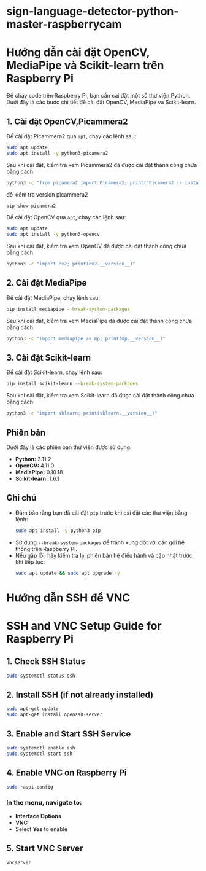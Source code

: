 # sign-language-detector-python-master-raspberrycam



# Hướng dẫn cài đặt OpenCV, MediaPipe và Scikit-learn trên Raspberry Pi

Để chạy code trên Raspberry Pi, bạn cần cài đặt một số thư viện Python. Dưới đây là các bước chi tiết để cài đặt OpenCV, MediaPipe và Scikit-learn.

## 1. Cài đặt OpenCV,Picammera2
Để cài đặt Picammera2 qua `apt`, chạy các lệnh sau:

```bash
sudo apt update
sudo apt install -y python3-picamera2
```

Sau khi cài đặt, kiểm tra xem Picammera2 đã được cài đặt thành công chưa bằng cách:

```bash
python3 -c "from picamera2 import Picamera2; print('Picamera2 is installed and working\!')"
```
để kiểm tra version picammera2 
```bash
pip show picamera2
```


Để cài đặt OpenCV qua `apt`, chạy các lệnh sau:

```bash
sudo apt update
sudo apt install -y python3-opencv
```

Sau khi cài đặt, kiểm tra xem OpenCV đã được cài đặt thành công chưa bằng cách:

```bash
python3 -c "import cv2; print(cv2.__version__)"
```

## 2. Cài đặt MediaPipe

Để cài đặt MediaPipe, chạy lệnh sau:

```bash
pip install mediapipe --break-system-packages
```

Sau khi cài đặt, kiểm tra xem MediaPipe đã được cài đặt thành công chưa bằng cách:

```bash
python3 -c "import mediapipe as mp; print(mp.__version__)"
```

## 3. Cài đặt Scikit-learn

Để cài đặt Scikit-learn, chạy lệnh sau:

```bash
pip install scikit-learn --break-system-packages
```

Sau khi cài đặt, kiểm tra xem Scikit-learn đã được cài đặt thành công chưa bằng cách:

```bash
python3 -c "import sklearn; print(sklearn.__version__)"
```

## Phiên bản

Dưới đây là các phiên bản thư viện được sử dụng:

- **Python:** 3.11.2
- **OpenCV:** 4.11.0
- **MediaPipe:** 0.10.18
- **Scikit-learn:** 1.6.1

## Ghi chú

- Đảm bảo rằng bạn đã cài đặt `pip` trước khi cài đặt các thư viện bằng lệnh:
  ```bash
  sudo apt install -y python3-pip
  ```
- Sử dụng `--break-system-packages` để tránh xung đột với các gói hệ thống trên Raspberry Pi.
- Nếu gặp lỗi, hãy kiểm tra lại phiên bản hệ điều hành và cập nhật trước khi tiếp tục:
  ```bash
  sudo apt update && sudo apt upgrade -y
  ```














# Hướng dẫn SSH  để VNC 
# SSH and VNC Setup Guide for Raspberry Pi

## 1. Check SSH Status

```bash
sudo systemctl status ssh
```

## 2. Install SSH (if not already installed)

```bash
sudo apt-get update
sudo apt-get install openssh-server
```

## 3. Enable and Start SSH Service

```bash
sudo systemctl enable ssh
sudo systemctl start ssh
```

## 4. Enable VNC on Raspberry Pi

```bash
sudo raspi-config
```

### In the menu, navigate to:

- **Interface Options**
- **VNC**
- Select **Yes** to enable

## 5. Start VNC Server

```bash
vncserver
```


